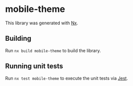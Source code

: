 # mobile-theme

This library was generated with [Nx](https://nx.dev).

## Building

Run `nx build mobile-theme` to build the library.

## Running unit tests

Run `nx test mobile-theme` to execute the unit tests via [Jest](https://jestjs.io).
